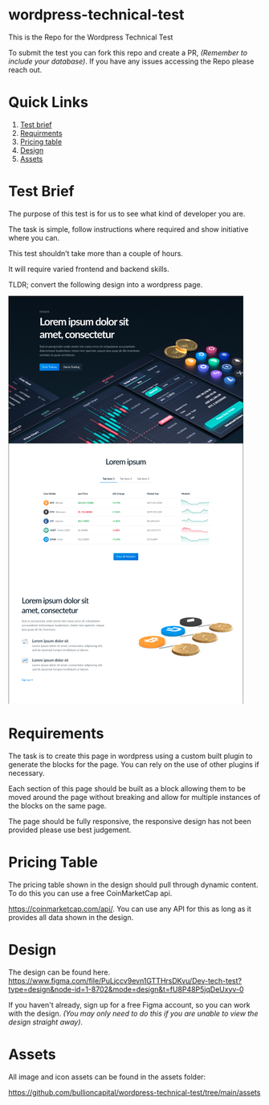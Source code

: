 # wordpress-technical-test
This is the Repo for the Wordpress Technical Test

To submit the test you can fork this repo and create a PR, *(Remember to include your database)*.
If you have any issues accessing the Repo please reach out.

# Quick Links
1. [Test brief](#test-brief)
2. [Requirments](#requirements)
4. [Pricing table](#pricing-table)
5. [Design](#design)
6. [Assets](#assets)

# Test Brief
The purpose of this test is for us to see what kind of developer you are. 

The task is simple, follow instructions where required and show initiative where you can. 

This test shouldn’t take more than a couple of hours. 

It will require varied frontend and backend skills.

TLDR; convert the following design into a wordpress page.

![PNG of the design](Design.png)

# Requirements
The task is to create this page in wordpress using a custom built plugin to generate the blocks for the page. You can rely on the use of other plugins if necessary.

Each section of this page should be built as a block allowing them to be moved around the page without breaking and allow for multiple instances of the blocks on the same page.

The page should be fully responsive, the responsive design has not been provided please use best judgement.

# Pricing Table
The pricing table shown in the design should pull through dynamic content. To do this you can use a free CoinMarketCap api. 

https://coinmarketcap.com/api/. You can use any API for this as long as it provides all data shown in the design.

# Design
The design can be found here. https://www.figma.com/file/PuLjccv9evn1GTTHrsDKvu/Dev-tech-test?type=design&node-id=1-8702&mode=design&t=fU8P48P5jqDeUxyv-0

If you haven't already, sign up for a free Figma account, so you can work with the design.
*(You may only need to do this if you are unable to view the design straight away)*.

# Assets
All image and icon assets can be found in the assets folder:

https://github.com/bullioncapital/wordpress-technical-test/tree/main/assets
